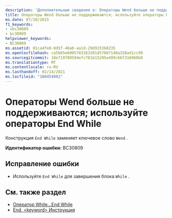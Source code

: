 ```yaml
---
description: 'Дополнительные сведения о: Операторы Wend больше не поддерживаются; Вместо этого используйте операторы End While'
title: Операторы Wend больше не поддерживаются; используйте операторы End While
ms.date: 07/20/2015
f1_keywords:
- vbc30809
- bc30809
helpviewer_keywords:
- BC30809
ms.assetid: 01ca4fe8-0d5f-46a0-aa1d-29d915368235
ms.openlocfilehash: ca5b65e6005703263201d57807140a338ad1cc99
ms.sourcegitcommit: 10e719780594efc781b15295e499c66f316068b8
ms.translationtype: MT
ms.contentlocale: ru-RU
ms.lasthandoff: 02/14/2021
ms.locfileid: "100454902"
---
```

# <a name="wend-statements-are-no-longer-supported-use-end-while-statements-instead"></a>Операторы Wend больше не поддерживаются; используйте операторы End While

Конструкция `End While` заменяет ключевое слово `Wend` .  
  
 **Идентификатор ошибки:** BC30809  
  
## <a name="to-correct-this-error"></a>Исправление ошибки  
  
- Используйте `End While` для завершения блока `While` .  
  
## <a name="see-also"></a>См. также раздел

- [Оператор While…End While](../language-reference/statements/while-end-while-statement.md)
- [End, \<keyword> Инструкция](../language-reference/statements/end-keyword-statement.md)
